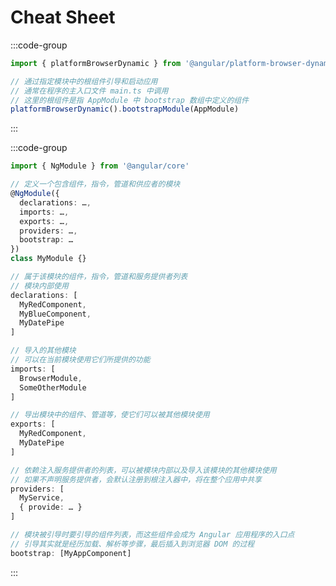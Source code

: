# Cheat Sheet

:::code-group

```ts [Bootstraping]
import { platformBrowserDynamic } from '@angular/platform-browser-dynamic'

// 通过指定模块中的根组件引导和启动应用
// 通常在程序的主入口文件 main.ts 中调用
// 这里的根组件是指 AppModule 中 bootstrap 数组中定义的组件
platformBrowserDynamic().bootstrapModule(AppModule)
```
:::

:::code-group
```ts [NgModules]
import { NgModule } from '@angular/core'

// 定义一个包含组件，指令，管道和供应者的模块
@NgModule({ 
  declarations: …, 
  imports: …, 
  exports: …, 
  providers: …, 
  bootstrap: … 
}) 
class MyModule {}
```

```ts [declarations]
// 属于该模块的组件，指令，管道和服务提供者列表
// 模块内部使用
declarations: [ 
  MyRedComponent, 
  MyBlueComponent, 
  MyDatePipe 
]
```

```ts [imports]
// 导入的其他模块
// 可以在当前模块使用它们所提供的功能
imports: [
  BrowserModule, 
  SomeOtherModule 
]
```

```ts [exports]
// 导出模块中的组件、管道等，使它们可以被其他模块使用
exports: [ 
  MyRedComponent, 
  MyDatePipe 
]
```

```ts [providers]
// 依赖注入服务提供者的列表，可以被模块内部以及导入该模块的其他模块使用
// 如果不声明服务提供者，会默认注册到根注入器中，将在整个应用中共享
providers: [ 
  MyService, 
  { provide: … } 
]
```

```ts [bootstrap]
// 模块被引导时要引导的组件列表，而这些组件会成为 Angular 应用程序的入口点
// 引导其实就是经历加载、解析等步骤，最后插入到浏览器 DOM 的过程
bootstrap: [MyAppComponent]
```
:::
